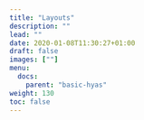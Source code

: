 ```yaml
---
title: "Layouts"
description: ""
lead: ""
date: 2020-01-08T11:30:27+01:00
draft: false
images: [""]
menu: 
  docs:
    parent: "basic-hyas"
weight: 130
toc: false
---
```


